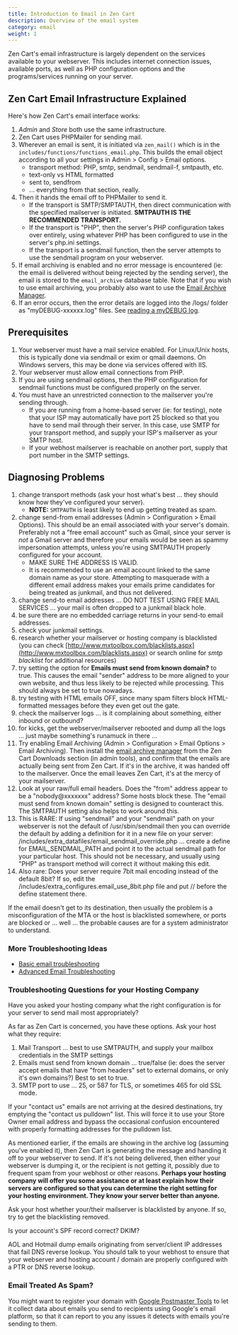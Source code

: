 ```yaml
---
title: Introduction to Email in Zen Cart 
description: Overview of the email system 
category: email
weight: 1
---
```


Zen Cart's email infrastructure is largely dependent on the services available to your webserver. This includes internet connection issues, available ports, as well as PHP configuration options and the programs/services running on your server.

## Zen Cart Email Infrastructure Explained

Here's how Zen Cart's email interface works:

1.  _Admin_ and _Store_ both use the same infrastructure.
2.  Zen Cart uses PHPMailer for sending mail.
3.  Wherever an email is sent, it is initiated via `zen_mail()` which is in the `includes/functions/functions_email.php`. This builds the email object according to all your settings in Admin > Config > Email options.
    *   transport method: PHP, smtp, sendmail, sendmail-f, smtpauth, etc.
    *   text-only vs HTML formatted
    *   sent to, sendfrom
    *   ... everything from that section, really.
4.  Then it hands the email off to PHPMailer to send it.
    *   If the transport is SMTP/SMPTAUTH, then direct communication with the specified mailserver is initiated. **SMTPAUTH IS THE RECOMMENDED TRANSPORT.**
    *   If the transport is "PHP", then the server's PHP configuration takes over entirely, using whatever PHP has been configured to use in the server's php.ini settings.
    *   If the transport is a sendmail function, then the server attempts to use the sendmail program on your webserver.
5.  If email archiving is enabled and no error message is encountered (ie: the email is delivered without being rejected by the sending server), the email is stored to the `email_archive` database table. Note that if you wish to use email archiving, you probably also want to use the [Email Archive Manager](/user/email/email_archive_manager/). 
6.  If an error occurs, then the error details are logged into the /logs/ folder as "myDEBUG-xxxxxx.log" files.  See [reading a myDEBUG log](/user/troubleshooting/debug_logs/). 

## Prerequisites

1.  Your webserver must have a mail service enabled. For Linux/Unix hosts, this is typically done via sendmail or exim or qmail daemons. On Windows servers, this may be done via services offered with IIS.
2.  Your webserver must allow email connections from PHP.
3.  If you are using sendmail options, then the PHP configuration for sendmail functions must be configured properly on the server.
4.  You must have an unrestricted connection to the mailserver you're sending through.
    *   If you are running from a home-based server (ie: for testing), note that your ISP may automatically have port 25 blocked so that you have to send mail through their server. In this case, use SMTP for your transport method, and supply your ISP's mailserver as your SMTP host.
    *   If your webhost mailserver is reachable on another port, supply that port number in the SMTP settings.

## Diagnosing Problems

1.  change transport methods (ask your host what's best ... they should know how they've configured your server).
    *   **NOTE:** `SMTPAUTH` is least likely to end up getting treated as spam.
2.  change send-from email addresses (Admin > Configuration > Email Options). This should be an email associated with your server's domain. Preferably not a "free email account" such as Gmail, since your server is *not* a Gmail server and therefore your emails would be seen as spammy impersonation attempts, unless you're using SMTPAUTH properly configured for your account.
    *   MAKE SURE THE ADDRESS IS VALID.
    *   It is recommended to use an email account linked to the same domain name as your store. Attempting to masquerade with a different email address makes your emails prime candidates for being treated as junkmail, and thus not delivered.
3.  change send-to email addresses ... DO NOT TEST USING FREE MAIL SERVICES ... your mail is often dropped to a junkmail black hole.
4.  be sure there are no embedded carriage returns in your send-to email addresses.
5.  check your junkmail settings.
6.  research whether your mailserver or hosting company is blacklisted (you can check [http://www.mxtoolbox.com/blacklists.aspx](http://www.mxtoolbox.com/blacklists.aspx) or search online for _smtp blacklist_ for additional resources)
7.  try setting the option for **Emails must send from known domain?** to true. This causes the email "sender" address to be more aligned to your own website, and thus less likely to be rejected while processing. This should always be set to true nowadays.
8.  try testing with HTML emails OFF, since many spam filters block HTML-formatted messages before they even get out the gate.
9.  check the mailserver logs ... is it complaining about something, either inbound or outbound?
10.  for kicks, get the webserver/mailserver rebooted and dump all the logs ... just maybe something's runamuck in there ...
11.  Try enabling Email Archiving (Admin > Configuration > Email Options > Email Archiving). Then install the [email archive manager](https://www.zen-cart.com/downloads.php?do=file&id=101) from the Zen Cart Downloads section (in admin tools), and confirm that the emails are actually being sent from Zen Cart. If it's in the archive, it was handed off to the mailserver. Once the email leaves Zen Cart, it's at the mercy of your mailserver.
12.  Look at your raw/full email headers. Does the "from" address appear to be a "nobody@xxxxxxx" address? Some hosts block these. The "email must send from known domain" setting is designed to counteract this. The SMTPAUTH setting also helps to work around this.
13.  This is RARE: If using "sendmail" and your "sendmail" path on your webserver is not the default of /usr/sbin/sendmail then you can override the default by adding a definition for it in a new file on your server: /includes/extra_datafiles/email_sendmail_override.php ... create a define for EMAIL_SENDMAIL_PATH and point it to the actual sendmail path for your particular host. This should not be necessary, and usually using "PHP" as transport method will correct it without making this edit.
14.  Also rare: Does your server require 7bit mail encoding instead of the default 8bit? If so, edit the /includes/extra_configures.email_use_8bit.php file and put // before the define statement there.

If the email doesn't get to its destination, then usually the problem is a misconfiguration of the MTA or the host is blacklisted somewhere, or ports are blocked or ... well ... the probable causes are for a system administrator to understand.

### More Troubleshooting Ideas 

- [Basic email troubleshooting](/user/email/emails_not_received/)
- [Advanced Email Troubleshooting](/user/email/advanced_email_troubleshooting/)  

### Troubleshooting Questions for your Hosting Company

Have you asked your hosting company what the right configuration is for your server to send mail most appropriately?

As far as Zen Cart is concerned, you have these options. Ask your host what they require:

1.  Mail Transport ... best to use SMTPAUTH, and supply your mailbox credentials in the SMTP settings
2.  Emails must send from known domain ... true/false (ie: does the server accept emails that have "from headers" set to external domains, or only it's own domains?) Best to set to true.
3.  SMTP port to use ... 25, or 587 for TLS, or sometimes 465 for old SSL mode.

If your "contact us" emails are not arriving at the desired destinations, try emptying the "contact us pulldown" list. This will force it to use your Store Owner email address and bypass the occasional confusion encountered with properly formatting addresses for the pulldown list.

As mentioned earlier, if the emails are showing in the archive log (assuming you've enabled it), then Zen Cart is generating the message and handing it off to your webserver to send. If it's not being delivered, then either your webserver is dumping it, or the recipient is not getting it, possibly due to frequent spam from your webhost or other reasons. **Perhaps your hosting company will offer you some assistance or at least explain how their servers are configured so that you can determine the right setting for your hosting environment. They know your server better than anyone.**

Ask your host whether your/their mailserver is blacklisted by anyone. If so, try to get the blacklisting removed.

Is your account's SPF record correct? DKIM?

AOL and Hotmail dump emails originating from server/client IP addresses that fail DNS reverse lookup. You should talk to your webhost to ensure that your webserver and hosting account / domain are properly configured with a PTR or DNS reverse lookup.

### Email Treated As Spam?

You might want to register your domain with [Google Postmaster Tools](https://postmaster.google.com/) to let it collect data about emails you send to recipients using Google's email platform, so that it can report to you any issues it detects with emails you're sending to them.


